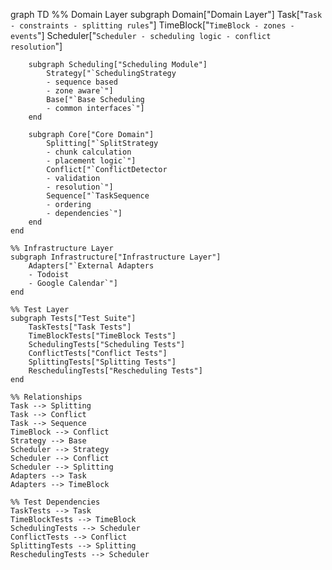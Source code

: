 graph TD
%% Domain Layer
subgraph Domain["Domain Layer"]
Task["`Task
        - constraints
        - splitting rules`"]
TimeBlock["`TimeBlock
        - zones
        - events`"]
Scheduler["`Scheduler
        - scheduling logic
        - conflict resolution`"]

        subgraph Scheduling["Scheduling Module"]
            Strategy["`SchedulingStrategy
            - sequence based
            - zone aware`"]
            Base["`Base Scheduling
            - common interfaces`"]
        end
        
        subgraph Core["Core Domain"]
            Splitting["`SplitStrategy
            - chunk calculation
            - placement logic`"]
            Conflict["`ConflictDetector
            - validation
            - resolution`"]
            Sequence["`TaskSequence
            - ordering
            - dependencies`"]
        end
    end

    %% Infrastructure Layer
    subgraph Infrastructure["Infrastructure Layer"]
        Adapters["`External Adapters
        - Todoist
        - Google Calendar`"]
    end

    %% Test Layer
    subgraph Tests["Test Suite"]
        TaskTests["Task Tests"]
        TimeBlockTests["TimeBlock Tests"]
        SchedulingTests["Scheduling Tests"]
        ConflictTests["Conflict Tests"]
        SplittingTests["Splitting Tests"]
        ReschedulingTests["Rescheduling Tests"]
    end

    %% Relationships
    Task --> Splitting
    Task --> Conflict
    Task --> Sequence
    TimeBlock --> Conflict
    Strategy --> Base
    Scheduler --> Strategy
    Scheduler --> Conflict
    Scheduler --> Splitting
    Adapters --> Task
    Adapters --> TimeBlock

    %% Test Dependencies
    TaskTests --> Task
    TimeBlockTests --> TimeBlock
    SchedulingTests --> Scheduler
    ConflictTests --> Conflict
    SplittingTests --> Splitting
    ReschedulingTests --> Scheduler